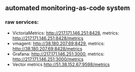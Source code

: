 ## automated monitoring-as-code system 
### raw services:
  - VictoriaMetrics: http://217.171.146.251:8428, metrics: http://217.171.146.251:8428/metrics
  - vmagent: http://38.180.207.69:8429, metrics: http://38.180.207.69:8428/metrics
  - Grafana: http://217.171.146.251:3000, metrics: http://217.171.146.251:3000/metrics
  - Vector metrics http://51.38.152.67:9598/metrics

